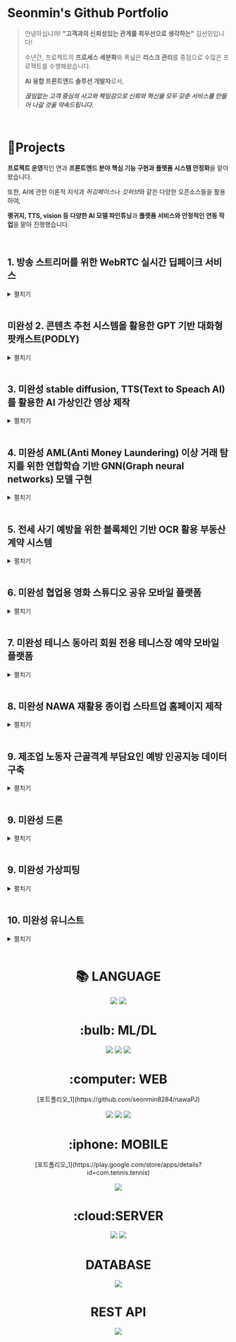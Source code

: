 
<!--
**seonmin8284/seonmin8284** is a ✨ _special_ ✨ repository because its `README.md` (this file) appears on your GitHub profile.

Here are some ideas to get you started:

- 🔭 I’m currently working on ...
- 🌱 I’m currently learning ...
- 👯 I’m looking to collaborate on ...
- 🤔 I’m looking for help with ...
- 💬 Ask me about ...
- 📫 How to reach me: ...
- 😄 Pronouns: ...
- ⚡ Fun fact: ...
![soft](https://capsule-render.vercel.app/api?type=soft&text=Seonmin_Github&fontSize=35)

-->
# Seonmin's Github Portfolio

> 안녕하십니까! **"고객과의 신뢰성있는 관계를 최우선으로 생각하는"** 김선민입니다!
> 
> 수년간, 프로젝트의 **프로세스 세분화**와 폭넓은 **리스크 관리**를 중점으로 수많은 프로젝트를 수행해왔습니다.
> 
> **AI 융합 프론트엔드 솔루션 개발자**로서,
>
> ***끊임없는 고객 중심의 사고와 책임감으로 신뢰와 혁신을 모두 갖춘 서비스를 만들어 나갈 것을 약속드립니다.***

</br>

# 📝Projects  
**프로젝트 운영**적인 면과 **프론트엔드 분야 핵심 기능 구현과 플랫폼 시스템 안정화**을 맡아왔습니다.

또한, AI에 관한 이론적 지식과 *허깅페이스*나 *깃허브*와 같은 다양한 오픈소스들을 활용하여, 

**랭귀지, TTS, vision 등 다양한 AI 모델 파인튜닝**과 **플랫폼 서비스와 안정적인 연동 작업**을 맡아 진행했습니다.

<br />

## 1. 방송 스트리머를 위한 WebRTC 실시간 딥페이크 서비스
<details>
<summary>펼치기</summary>

>
> - 개발기간 : 2025.01-
> - 작업 범위 : WebRTC를 활용한 실시간 딥페이크 변환 및 스트리밍 시스템 구축, Roop 기반 Face Swap AI 모델 개발 및 최적화, Distributed Data Parallel (DDP) 기반 다중 GPU 활용 최적화, WebRTC 서버 및 TURN 서버 구축을 통한 실시간 영상 데이터 송수신 구현, Hyperstack Cloud를 활용한 서버 인프라 구축 및 RTMP 스트리밍 연계 가능성 고려  
> - 역할 및 업무:
>   
>   (1) AI 프로젝트 기획 및 설계
>   1) WebRTC 기반 실시간 딥페이크 스트리밍 서비스 기획
>   2) 주요 기능 정의 및 AI 모델(Roop + GFPGAN) 선정
>   3) WebRTC 및 AI 서버의 구조 설계 및 데이터 흐름 정의
>   
>   (2) AI 모델 개발 및 최적화
>   1) Roop 모델을 활용한 단일 이미지 Face Swap 기능 구현
>   2) InsightFace 및 GFPGAN을 활용한 얼굴 인식 및 화질 개선 적용
>   3) DDP(Distributed Data Parallel) 기반 GPU 최적화
>   
>   (3) WebRTC 스트리밍 개발
>   1) WebRTC 서버 구축 및 클라이언트 간 P2P 연결 구현
>   2) TURN 서버 구축하여 NAT/방화벽 환경에서도 안정적인 연결 보장
>   
>   (4) 서버 인프라 구축 및 배포
>   1) Hyperstack Cloud 기반으로 AI 서버, WebRTC 서버, TURN 서버 구성
>   2) Docker/Kubernetes를 활용하여 서버 컨테이너화 및 배포 자동화
>   3) RTMP 스트리밍 연계를 고려한 확장 가능성 반영
>
> - Skill : <img src="https://img.shields.io/badge/html5-E34F26?style=for-the-badge&logo=html5&logoColor=white"><img src="https://img.shields.io/badge/css-1572B6?style=for-the-badge&logo=css3&logoColor=white"><img src="https://img.shields.io/badge/javascript-F7DF1E?style=for-the-badge&logo=javascript&logoColor=black"> <img src="https://img.shields.io/badge/python-3776AB?style=for-the-badge&logo=python&logoColor=white"> 
> 
> [프로젝트 상세 설명](https://github.com/seonmin8284/realTimeDeepfake_based_on_WebRTC)

</details>

<br />


## 미완성 2. 콘텐츠 추천 시스템을 활용한 GPT 기반 대화형 팟캐스트(PODLY) 
<details>
<summary>펼치기</summary>
  
>
> - 개발기간 : 2024.10
> - 작업 범위 : 컨텐츠 추천 시스템 개발, RAG를 활용한 LLM 기반 챗봇 구현, STT 및 TTS 구현, 모바일 플랫폼 개발 
> - 역할 및 업무: 모바일 크로스플랫폼 앱 프론엔드 제작
>   
>   (1) UI/UX 설계
>   
>   (2) 모바일 크로스플랫폼 제작
>   1) 맞춤형 컨텐츠 재생 뮤직 플레이어 구현
>   2) 토큰 기반 자연어 스트림 UX 챗봇과 TTS 음성 출력 구현
>   3) 유튜브 API 연결로 인기 컨텐츠 페이지 구현
>   4) 검색, 좋아요, 공유하기 등 세부 기능 구현  
> - Skill : <img src="https://img.shields.io/badge/flutter-02569B?style=for-the-badge&logo=flutter&logoColor=white">
> 
> ~~[프로젝트 상세 설명](https://github.com/seonmin8284/nawaPJ)~~

</details>

<br />


## 3. 미완성 stable diffusion, TTS(Text to Speach AI)를 활용한 AI 가상인간 영상 제작
<details>
<summary>펼치기</summary>
  
>
> - 개발기간 : 2024.02-2024.05
> - 작업 범위 : 음성 모델 제작, 가상 인물 영상 제작, 립싱크 합성
> - 역할 및 업무:
>   
>   (1) ComfyUI를 활용한 stable diffusion 기반 영상 제작
>   
>   (2) tortoise 모델 학습을 통한 TTS 모델 제작
>   
> - Skill : <img src="https://img.shields.io/badge/python-3776AB?style=for-the-badge&logo=python&logoColor=white"> 
> 
> ~~[프로젝트 상세 설명](https://github.com/seonmin8284/nawaPJ)~~

</details>

<br />

## 4. 미완성 AML(Anti Money Laundering) 이상 거래 탐지를 위한 연합학습 기반 GNN(Graph neural networks) 모델 구현
<details>
<summary>펼치기</summary>
  
>
> - 개발기간 : 2023.01-2023.06
> - 작업 범위 : 
> - 역할 및 업무:
> (1) ㄹㅇㄹㅇ
> (2) ㄹㄴㄷㄷ
> - Skill : <img src="https://img.shields.io/badge/python-3776AB?style=for-the-badge&logo=python&logoColor=white"> 
> 
> ~~[프로젝트 상세 설명](https://github.com/seonmin8284/nawaPJ)~~

</details>

<br />

## 5. 전세 사기 예방을 위한 블록체인 기반 OCR 활용 부동산 계약 시스템
<details>
<summary>펼치기</summary>
  
>
> - 개발기간 : 2022.06-2022.08
> - 작업 범위 : 블록체인 스마트 컨트랙트 기반 부동산 계약 자동화 시스템 설계, 분산 신원 확인을 통한 참여자 검증 설계, Tesseract OCR 기술을 활용하여 기존 부동산 관련 문서 분석 및 정보 추출 구현, 공공 데이터 API를 활용한 위험 감지 및 변동 사항 알림 시스템 구현
> - 역할 및 업무:
>   
>   (1) 서비스 기획 총괄
>   1) 부동산 전세사기 문제 분석 및 시장 조사
>   2) 프로젝트의 전반적인 블록체인 AI 서비스 기획 및 방향 설정
>      
>   (2) Tesseract OCR 기반 부동산 문서 내 글자 인식 구현
>   
>   (3) 공공 데이터 API를 활용 Flask 서버 및 전체 프로토타입 구현
> 
> - Skill : <img src="https://img.shields.io/badge/python-3776AB?style=for-the-badge&logo=python&logoColor=white"> 
> 
> [부동산 문서 Tesseract OCR 설명 + 프로젝트 상세 설명](https://github.com/seonmin8284/realEstateOCR)

</details>

<br />

## 6. 미완성 협업용 영화 스튜디오 공유 모바일 플랫폼
<details>
<summary>펼치기</summary>
  
>
> - 개발기간 : 2022.07.07-09.02
> - 작업 범위 : 
> - 역할 및 업무:
> (1) ㄹㅇㄹㅇ
> (2) ㄹㄴㄷㄷ
> - Skill : <img src="https://img.shields.io/badge/flutter-02569B?style=for-the-badge&logo=flutter&logoColor=white">
> 
> ~~[프로젝트 상세 설명](https://github.com/seonmin8284/nawaPJ)~~
</details>

<br />

## 7. 미완성 테니스 동아리 회원 전용 테니스장 예약 모바일 플랫폼
<details>
<summary>펼치기</summary>
  
>
> - 개발기간 : 2022.07.07-09.02
> - 작업 범위 : 
> - 역할 및 업무:
> (1) ㄹㅇㄹㅇ
> (2) ㄹㄴㄷㄷ
> - Skill : <img src="https://img.shields.io/badge/flutter-02569B?style=for-the-badge&logo=flutter&logoColor=white">
>   
> ~~[프로젝트 상세 설명](https://github.com/seonmin8284/nawaPJ)~~
</details>
<br />

## 8. 미완성  NAWA 재활용 종이컵 스타트업 홈페이지 제작
<details>
<summary>펼치기</summary>
  
>
> - 개발기간 : 2022.07.07-09.02
> - 작업 범위 : 
> - 역할 및 업무: 
> (1) ㄹㅇㄹㅇ
> (2) ㄹㄴㄷㄷ
> - Skill : <img src="https://img.shields.io/badge/html5-E34F26?style=for-the-badge&logo=html5&logoColor=white"><img src="https://img.shields.io/badge/css-1572B6?style=for-the-badge&logo=css3&logoColor=white"><img src="https://img.shields.io/badge/javascript-F7DF1E?style=for-the-badge&logo=javascript&logoColor=black">
> 
> ~~[프로젝트 상세 설명](https://github.com/seonmin8284/nawaPJ)~~
</details>

<br />


## 9. 제조업 노동자 근골격계 부담요인 예방 인공지능 데이터 구축
<details>
<summary>펼치기</summary>
  
>
> - 개발기간 : 2022.07.07-09.02
> - 작업 범위 : YOLOv5를 활용한 객체 검출, HRNet 기반의 자세 추정, EfficientNet을 이용한 다중 라벨 분류, 인간공학적 평가 기법을 적용한 자세 분석, 그리고 EfficientNet-Lite를 활용한 모바일 환경 최적화까지의 AI 모델 개발 및 응용
> - 역할 및 업무: 
>
>   (1) AI 서비스 기획 총괄
>   1) 프로젝트의 전반적인 AI 서비스 기획 및 방향 설정
>   2) 각 Task 간 연계성을 고려한 서비스 설계 및 성능 최적화
>   
>   (2) YOLOv5 기반 객체 검출 담당
>   1) YOLOv5s를 활용하여 데이터 전처리 및 객체 검출 모델 학습, Task 02에서 활용할 Cropped 이미지 생성
>   
>   (3) 모바일 제작 담당
>   1) Flutter를 활용한 UI/UX 설계 및 구현
>   2) EfficientNet-Lite 기반 모바일 애플리케이션 개발 및 최적화
>   3) AI 모델을 모바일 환경에 배포 및 성능 테스트 진행

> - Skill : <img src="https://img.shields.io/badge/python-3776AB?style=for-the-badge&logo=python&logoColor=white"> <img src="https://img.shields.io/badge/flutter-02569B?style=for-the-badge&logo=flutter&logoColor=white">
> 
> 
> [프로젝트 상세 설명](https://github.com/seonmin8284/skeleton_Vision/tree/main)
</details>

<br />

## 9. 미완성 드론
<details>
<summary>펼치기</summary>
  
>
> - 개발기간 : 2022.07.07-09.02
> - 작업 범위 : 
> - 역할 및 업무: 
> (1) ㄹㅇㄹㅇ
> (2) ㄹㄴㄷㄷ
> - Skill : <img src="https://img.shields.io/badge/python-3776AB?style=for-the-badge&logo=python&logoColor=white"> 
> 
> 
> ~~[프로젝트 상세 설명](https://github.com/seonmin8284/nawaPJ)~~
</details>
<br />

## 9. 미완성 가상피팅
<details>
<summary>펼치기</summary>
  
>
> - 개발기간 : 2022.07.07-09.02
> - 작업 범위 : 
> - 역할 및 업무: 
> (1) ㄹㅇㄹㅇ
> (2) ㄹㄴㄷㄷ
> - Skill : <img src="https://img.shields.io/badge/python-3776AB?style=for-the-badge&logo=python&logoColor=white"> 
> 
> 
> ~~[프로젝트 상세 설명](https://github.com/seonmin8284/nawaPJ)~~
</details>
<br />


## 10. 미완성 유니스트
<details>
<summary>펼치기</summary>
  
>
> - 개발기간 : 2022.07.07-09.02
> - 작업 범위 : 
> - 역할 및 업무: 
> (1) ㄹㅇㄹㅇ
> (2) ㄹㄴㄷㄷ
> - Skill : <img src="https://img.shields.io/badge/C-A8B9CC?style=flat-square&logo=C&logoColor=white"/>
> 
> ~~[프로젝트 상세 설명](https://github.com/seonmin8284/nawaPJ)~~
  
</details>
<br />


<div align=center><h1>📚 LANGUAGE</h1></div>
<div align=center>
<img src="https://img.shields.io/badge/python-3776AB?style=for-the-badge&logo=python&logoColor=white"> 
  <img src="https://img.shields.io/badge/java-007396?style=for-the-badge&logo=java&logoColor=white"> 
  <br>
  <h1>:bulb: ML/DL</h1>
   <img src="https://img.shields.io/badge/tensorflow-FF6F00?style=for-the-badge&logo=tensorflow&logoColor=white"> 
  <img src="https://img.shields.io/badge/pytorch-EE4C2C?style=for-the-badge&logo=pytorch&logoColor=white"> 
   <img src="https://img.shields.io/badge/opencv-5C3EE8?style=for-the-badge&logo=opencv&logoColor=white"> 
  <br>
  <h1>:computer: WEB</h1>
  [포트폴리오_1](https://github.com/seonmin8284/nawaPJ)<br><br>
   <img src="https://img.shields.io/badge/html5-E34F26?style=for-the-badge&logo=html5&logoColor=white"> 
  <img src="https://img.shields.io/badge/css-1572B6?style=for-the-badge&logo=css3&logoColor=white"> 
  <img src="https://img.shields.io/badge/javascript-F7DF1E?style=for-the-badge&logo=javascript&logoColor=black">
  <br>
  <h1>:iphone: MOBILE</h1>
  [포트폴리오_1](https://play.google.com/store/apps/details?id=com.tennis.tennis)<br><br>
    <img src="https://img.shields.io/badge/flutter-02569B?style=for-the-badge&logo=flutter&logoColor=white">
  <h1>:cloud:SERVER</h1>
   <img src="https://img.shields.io/badge/Google Cloud-4285F4?style=for-the-badge&logo=googlecloud&logoColor=white">
    <img src="https://img.shields.io/badge/firebase-FFCA28?style=for-the-badge&logo=firebase&logoColor=white">
<h1>DATABASE</h1>
  <img src="https://img.shields.io/badge/mysql-4479A1?style=for-the-badge&logo=mysql&logoColor=white">
  <h1>REST API</h1>
  <img src="https://img.shields.io/badge/flask-000000?style=for-the-badge&logo=flask&logoColor=white">
  
</div>

